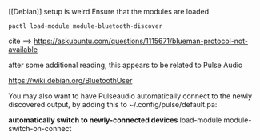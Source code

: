 
[[Debian]] setup is weird
Ensure that the modules are loaded

`pactl load-module module-bluetooth-discover`

cite ==> https://askubuntu.com/questions/1115671/blueman-protocol-not-available

after some additional reading, this appears to be related to Pulse Audio

https://wiki.debian.org/BluetoothUser

You may also want to have Pulseaudio automatically connect to the newly discovered output, by adding this to ~/.config/pulse/default.pa:

**automatically switch to newly-connected devices**
load-module module-switch-on-connect
